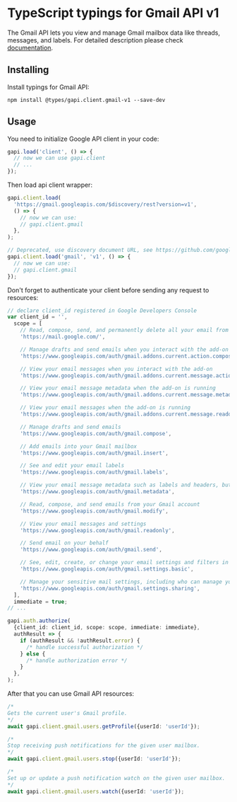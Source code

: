# TypeScript typings for Gmail API v1

The Gmail API lets you view and manage Gmail mailbox data like threads, messages, and labels.
For detailed description please check [documentation](https://developers.google.com/workspace/gmail/api/).

## Installing

Install typings for Gmail API:

```
npm install @types/gapi.client.gmail-v1 --save-dev
```

## Usage

You need to initialize Google API client in your code:

```typescript
gapi.load('client', () => {
  // now we can use gapi.client
  // ...
});
```

Then load api client wrapper:

```typescript
gapi.client.load(
  'https://gmail.googleapis.com/$discovery/rest?version=v1',
  () => {
    // now we can use:
    // gapi.client.gmail
  },
);
```

```typescript
// Deprecated, use discovery document URL, see https://github.com/google/google-api-javascript-client/blob/master/docs/reference.md#----gapiclientloadname----version----callback--
gapi.client.load('gmail', 'v1', () => {
  // now we can use:
  // gapi.client.gmail
});
```

Don't forget to authenticate your client before sending any request to resources:

```typescript
// declare client_id registered in Google Developers Console
var client_id = '',
  scope = [
    // Read, compose, send, and permanently delete all your email from Gmail
    'https://mail.google.com/',

    // Manage drafts and send emails when you interact with the add-on
    'https://www.googleapis.com/auth/gmail.addons.current.action.compose',

    // View your email messages when you interact with the add-on
    'https://www.googleapis.com/auth/gmail.addons.current.message.action',

    // View your email message metadata when the add-on is running
    'https://www.googleapis.com/auth/gmail.addons.current.message.metadata',

    // View your email messages when the add-on is running
    'https://www.googleapis.com/auth/gmail.addons.current.message.readonly',

    // Manage drafts and send emails
    'https://www.googleapis.com/auth/gmail.compose',

    // Add emails into your Gmail mailbox
    'https://www.googleapis.com/auth/gmail.insert',

    // See and edit your email labels
    'https://www.googleapis.com/auth/gmail.labels',

    // View your email message metadata such as labels and headers, but not the email body
    'https://www.googleapis.com/auth/gmail.metadata',

    // Read, compose, and send emails from your Gmail account
    'https://www.googleapis.com/auth/gmail.modify',

    // View your email messages and settings
    'https://www.googleapis.com/auth/gmail.readonly',

    // Send email on your behalf
    'https://www.googleapis.com/auth/gmail.send',

    // See, edit, create, or change your email settings and filters in Gmail
    'https://www.googleapis.com/auth/gmail.settings.basic',

    // Manage your sensitive mail settings, including who can manage your mail
    'https://www.googleapis.com/auth/gmail.settings.sharing',
  ],
  immediate = true;
// ...

gapi.auth.authorize(
  {client_id: client_id, scope: scope, immediate: immediate},
  authResult => {
    if (authResult && !authResult.error) {
      /* handle successful authorization */
    } else {
      /* handle authorization error */
    }
  },
);
```

After that you can use Gmail API resources: <!-- TODO: make this work for multiple namespaces -->

```typescript
/*
Gets the current user's Gmail profile.
*/
await gapi.client.gmail.users.getProfile({userId: 'userId'});

/*
Stop receiving push notifications for the given user mailbox.
*/
await gapi.client.gmail.users.stop({userId: 'userId'});

/*
Set up or update a push notification watch on the given user mailbox.
*/
await gapi.client.gmail.users.watch({userId: 'userId'});
```
